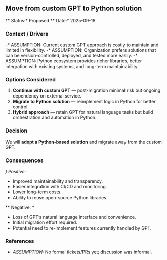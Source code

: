 ## Move from custom GPT to Python solution

 ** Status:* Proposed
 ** Date:* 2025-09-18

### Context / Drivers
-* ASSUMPTION: Current custom GPT approach is costly to maintain and limited in flexibility. 
-* ASSUMPTION: Organization prefers solutions that can be version-controlled, deployed, and tested more easily. 
-* ASSUMPTION: Python ecosystem provides richer libraries, better integration with existing systems, and long-term maintainability. 

### Options Considered
1. **Continue with custom GPT** — post-migration minimal risk but ongoing dependency on external service. 
2. **Migrate to Python solution** — reimplement logic in Python for better control. 
3. **Hybrid approach** ― retain GPT for natural language tasks but build orchestration and automation in Python. 

### Decision
We will **adopt a Python-based solution** and migrate away from the custom GPT. 

### Consequences

*) Positive:* 
- Improved maintainability and transparency. 
- Easier integration with CI/CD and monitoring. 
- Lower long-term costs. 
- Ability to reuse open-source Python libraries. 

** Negative: *
- Loss of GPT’s natural language interface and convenience. 
- Initial migration effort required. 
- Potential need to re-implement features currently handled by GPT. 

### References
- *ASSUMPTION:* No formal tickets/PRs yet; discussion was informal. 
